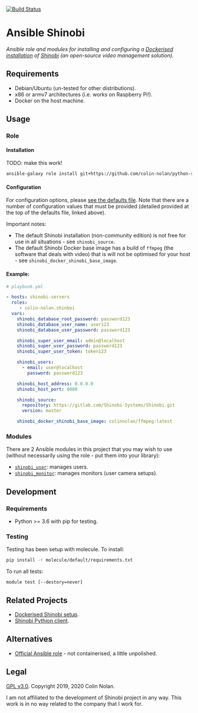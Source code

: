 [![Build Status](https://travis-ci.org/colin-nolan/ansible-shinobi.svg?branch=master)](https://travis-ci.org/colin-nolan/ansible-shinobi)
# Ansible Shinobi
_Ansible role and modules for installing and configuring a 
[Dockerised installation](https://github.com/colin-nolan/docker-shinobi) of 
[Shinobi](https://gitlab.com/Shinobi-Systems/Shinobi) (an open-source video management solution)._


## Requirements
- Debian/Ubuntu (un-tested for other distributions).
- x86 or armv7 architectures (i.e. works on Raspberry Pi!).
- Docker on the host machine.


## Usage
### Role
#### Installation
TODO: make this work!
```bash
ansible-galaxy role install git+https://github.com/colin-nolan/python-shinobi-client.git,master
```

#### Configuration
For configuration options, please [see the defaults file](defaults/main.yml). Note that there are a number of
configuration values that must be provided (detailed provided at the top of the defaults file, linked above).

Important notes:
- The default Shinobi installation (non-community edition) is not free for use in all situations - see `shinobi_source`.
- The default Shinobi Docker base image has a build of `ffmpeg` (the software that deals with video) that is will not be
  optimised for your host - see `shinobi_docker_shinobi_base_image`.

#### Example:
```yaml
# playbook.yml

- hosts: shinobi-servers
  roles:
     - colin-nolan.shinboi
  vars:
    shinobi_database_root_password: password123
    shinobi_database_user_name: user123
    shinobi_database_user_password: password123

    shinobi_super_user_email: admin@localhost
    shinobi_super_user_password: password123
    shinobi_super_user_token: token123

    shinobi_users:
      - email: user@localhost
        password: password123

    shinobi_host_address: 0.0.0.0
    shinobi_host_port: 8080

    shinobi_source:
      repository: https://gitlab.com/Shinobi-Systems/Shinobi.git
      version: master

    shinobi_docker_shinobi_base_image: colinnolan/ffmpeg:latest
```

### Modules
There are 2 Ansible modules in this project that you may wish to use (without necessarily using the role - put them into
your library):
- [`shinobi_user`](library/shinobi_user.py): manages users.
- [`shinobi_monitor`](library/shinobi_monitor.py): manages monitors (user camera setups).


## Development
### Requirements
- Python >= 3.6 with pip for testing.

### Testing
Testing has been setup with molecule. To install:
```bash
pip install -r molecule/default/requirements.txt
```
To run all tests:
```
module test [--destory=never]
```


## Related Projects
- [Dockerised Shinobi setup](https://github.com/colin-nolan/docker-shinobi).
- [Shinobi Pythion client](https://github.com/colin-nolan/python-shinobi).


## Alternatives
- [Official Ansible role](https://gitlab.com/Shinobi-Systems/ansible-shinobi) - not containerised, a little unpolished.


## Legal
[GPL v3.0](LICENSE.txt). Copyright 2019, 2020 Colin Nolan.

I am not affiliated to the development of Shinobi project in any way. This work is in no way related to the company that
I work for.
